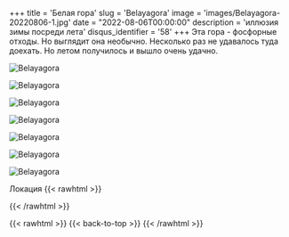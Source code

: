 +++
title = 'Белая гора'
slug = 'Belayagora'
image = 'images/Belayagora-20220806-1.jpg'
date = "2022-08-06T00:00:00"
description = 'иллюзия зимы посреди лета'
disqus_identifier = '58'
+++
Эта гора - фосфорные отходы.
Но выглядит она необычно.
Несколько раз не удавалось туда доехать.
Но летом получилось и вышло очень удачно.

![Belayagora](/images/Belayagora-20220806-2.jpg)

![Belayagora](/images/Belayagora-20220806-3.jpg)

![Belayagora](/images/Belayagora-20220806-4.jpg)

![Belayagora](/images/Belayagora-20220806-5.jpg)

![Belayagora](/images/Belayagora-20220806-6.jpg)

![Belayagora](/images/Belayagora-20220806-7.jpg)

![Belayagora](/images/Belayagora-20220806-8.jpg)

Локация
{{< rawhtml >}}
<div class="yandex-map-container">
<script type="text/javascript" charset="utf-8" async src="https://api-maps.yandex.ru/services/constructor/1.0/js/?um=constructor%3A988b63c3351fc2867f6dbd30461122a7cd7b18403d62971a11db68ccd6eea840&amp;width=800&amp;height=400&amp;lang=ru_RU&amp;scroll=true"></script>
</div>
{{< /rawhtml >}}

{{< rawhtml >}}
{{< back-to-top >}}
{{< /rawhtml >}}
